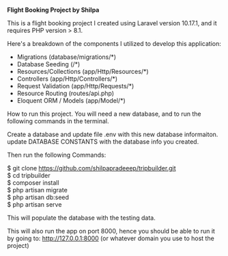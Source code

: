 <b>Flight Booking Project by Shilpa</b>

This is a flight booking project I created using Laravel version 10.17.1, and it requires PHP version > 8.1.

Here's a breakdown of the components I utilized to develop this application:

<ul>
    <li>Migrations (database/migrations/*)</li>
    <li>Database Seeding (/*)</li>
    <li>Resources/Collections (app/Http/Resources/*)</li>
    <li>Controllers (app/Http/Controllers/*)</li>
    <li>Request Validation (app/Http/Requests/*)</li>
    <li>Resource Routing (routes/api.php)</li>
    <li>Eloquent ORM / Models (app/Model/*)</li>
</ul>

How to run this project.
You will need a new database, and to run the following commands in the terminal.

Create a database and update file .env with this new database informaiton.
update DATABASE CONSTANTS with the database info you created.

Then run the following Commands:

$ git clone https://github.com/shilpapradeeep/tripbuilder.git    
$ cd tripbuilder    
$ composer install    
$ php artisan migrate    
$ php artisan db:seed    
$ php artisan serve

This will populate the database with the testing data. 

This will also run the app on port 8000, hence you should be able to run it by going to: http://127.0.0.1:8000 (or whatever domain you use to host the project)

